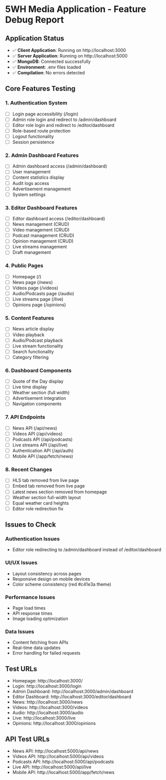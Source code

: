 # 5WH Media Application - Feature Debug Report

## Application Status
- ✅ **Client Application**: Running on http://localhost:3000
- ✅ **Server Application**: Running on http://localhost:5000  
- ✅ **MongoDB**: Connected successfully
- ✅ **Environment**: .env files loaded
- ✅ **Compilation**: No errors detected

## Core Features Testing

### 1. Authentication System
- [ ] Login page accessibility (/login)
- [ ] Admin role login and redirect to /admin/dashboard
- [ ] Editor role login and redirect to /editor/dashboard  
- [ ] Role-based route protection
- [ ] Logout functionality
- [ ] Session persistence

### 2. Admin Dashboard Features
- [ ] Admin dashboard access (/admin/dashboard)
- [ ] User management
- [ ] Content statistics display
- [ ] Audit logs access
- [ ] Advertisement management
- [ ] System settings

### 3. Editor Dashboard Features  
- [ ] Editor dashboard access (/editor/dashboard)
- [ ] News management (CRUD)
- [ ] Video management (CRUD)
- [ ] Podcast management (CRUD)
- [ ] Opinion management (CRUD)
- [ ] Live streams management
- [ ] Draft management

### 4. Public Pages
- [ ] Homepage (/)
- [ ] News page (/news)
- [ ] Videos page (/videos)
- [ ] Audio/Podcasts page (/audio)
- [ ] Live streams page (/live)
- [ ] Opinions page (/opinions)

### 5. Content Features
- [ ] News article display
- [ ] Video playback
- [ ] Audio/Podcast playback
- [ ] Live stream functionality
- [ ] Search functionality
- [ ] Category filtering

### 6. Dashboard Components
- [ ] Quote of the Day display
- [ ] Live time display
- [ ] Weather section (full width)
- [ ] Advertisement integration
- [ ] Navigation components

### 7. API Endpoints
- [ ] News API (/api/news)
- [ ] Videos API (/api/videos)
- [ ] Podcasts API (/api/podcasts)
- [ ] Live streams API (/api/live)
- [ ] Authentication API (/api/auth)
- [ ] Mobile API (/app/fetch/news)

### 8. Recent Changes
- [ ] HLS tab removed from live page
- [ ] Embed tab removed from live page
- [ ] Latest news section removed from homepage
- [ ] Weather section full-width layout
- [ ] Equal weather card heights
- [ ] Editor role redirection fix

## Issues to Check

### Authentication Issues
- Editor role redirecting to /admin/dashboard instead of /editor/dashboard

### UI/UX Issues
- Layout consistency across pages
- Responsive design on mobile devices
- Color scheme consistency (red #c41e3a theme)

### Performance Issues
- Page load times
- API response times
- Image loading optimization

### Data Issues
- Content fetching from APIs
- Real-time data updates
- Error handling for failed requests

## Test URLs
- Homepage: http://localhost:3000/
- Login: http://localhost:3000/login
- Admin Dashboard: http://localhost:3000/admin/dashboard
- Editor Dashboard: http://localhost:3000/editor/dashboard
- News: http://localhost:3000/news
- Videos: http://localhost:3000/videos
- Audio: http://localhost:3000/audio
- Live: http://localhost:3000/live
- Opinions: http://localhost:3000/opinions

## API Test URLs
- News API: http://localhost:5000/api/news
- Videos API: http://localhost:5000/api/videos
- Podcasts API: http://localhost:5000/api/podcasts
- Live API: http://localhost:5000/api/live
- Mobile API: http://localhost:5000/app/fetch/news
